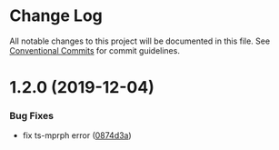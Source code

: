 # Change Log

All notable changes to this project will be documented in this file. See [Conventional Commits](https://conventionalcommits.org) for commit guidelines.

# 1.2.0 (2019-12-04)

### Bug Fixes

- fix ts-mprph error ([0874d3a](https://github.com/aiao-io/aiao/commit/0874d3a3aa234c1b39e915628dcc27a7c56853d5))
